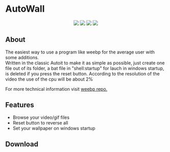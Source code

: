 # AutoWall

<p align="center">
<img src="https://i.imgur.com/mxXuP33.jpg">
<img src="https://img.shields.io/badge/core-weebp & mpv-red"> <img src="https://img.shields.io/badge/-%20Made%20with%20❤ & Autoit-blue.svg"> <img src="https://img.shields.io/badge/Platform%20%26%20Version%20Support-Windows%2010-green">
</p>

## About
The easiest way to use a program like weebp for the average user with some additions.  
Written in the classic Autoit to make it as simple as possible, just create one file out of its folder, a bat file in "shell:startup" for lauch in windows startup, is deleted if you press the reset button.
According to the resolution of the video the use of the cpu will be about 2%

For more technical information visit [weebp repo.](https://github.com/Francesco149/weebp)

## Features
- Browse your video/gif files
- Reset button to reverse all
-  Set your wallpaper on windows startup
## Download



